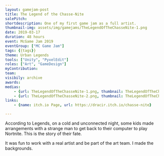 ```yaml
---
layout: gamejam-post
title: The Legend of the Chasse-Nite
salePitch: 
shortdescription: One of my first game jam as a full artist.
thumbnail-img: assets/img/gamejams/TheLegendOfTheChasseNite-1.png
date: 2019-03-17
duration: 48 hours
event: McGame Jam 2019
eventGroup: ["MC Game Jam"]
tags: {{tags}}
theme: Urban Legends
tools: ["Unity", "PyxelEdit"]
roles: ["Art", "GameDesign"]
myContribution: 
team: 
visibily: archive
awards: 
medias: 
    - {url: TheLegendOfTheChasseNite-1.png, thumbnail: TheLegendOfTheChasseNite-1.png, caption: "The story..."}
    - {url: TheLegendOfTheChasseNite-2.png, thumbnail: TheLegendOfTheChasseNite-2.png, caption: "I made the backgrounds"}
links: 
    - {name: itch.io Page, url: https://dracir.itch.io/chasse-nite}

---
```

According to Legends, on a cold and unconnected night, some kids made arrangements with a strange man to get back to their computer to play Nortnite. This is the story of their fate.

It was fun to work with a real artist and be part of the art team. I made the backgrounds.